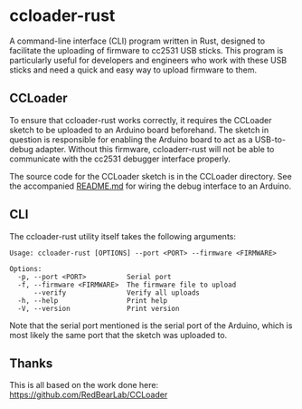 ccloader-rust
===


A command-line interface (CLI) program written in Rust, designed to facilitate the uploading of firmware to cc2531 USB 
sticks. This program is particularly useful for developers and engineers who work with these USB sticks and need a 
quick and easy way to upload firmware to them. 

CCLoader
---
To ensure that ccloader-rust works correctly, it requires the CCLoader sketch to be uploaded to an Arduino board 
beforehand. The sketch in question is responsible for enabling the Arduino board to act as a USB-to-debug adapter. 
Without this firmware, ccloaderr-rust will not be able to communicate with the cc2531 debugger interface properly.


The source code for the CCLoader sketch is in the CCLoader directory.
See the accompanied [README.md](CCLoader/README.md) for wiring the debug interface to an
Arduino.

CLI
---
The ccloader-rust utility itself takes the following arguments:

```text
Usage: ccloader-rust [OPTIONS] --port <PORT> --firmware <FIRMWARE>

Options:
  -p, --port <PORT>          Serial port
  -f, --firmware <FIRMWARE>  The firmware file to upload
      --verify               Verify all uploads
  -h, --help                 Print help
  -V, --version              Print version
```

Note that the serial port mentioned is the serial port of the Arduino, which is most likely the same port that the 
sketch was uploaded to.

Thanks
--
This is all based on the work done here: https://github.com/RedBearLab/CCLoader

